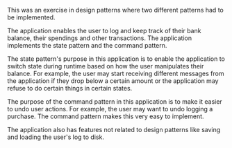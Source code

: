 This was an exercise in design patterns where two different patterns had to be implemented.

The application enables the user to log and keep track of their bank balance, their spendings and other transactions.
The application implements the state pattern and the command pattern.

The state pattern's purpose in this application is to enable the application to switch state during runtime based on how the user manipulates their balance.
For example, the user may start receiving different messages from the application if they drop below a certain
amount or the application may refuse to do certain things in certain states.

The purpose of the command pattern in this application is to make it easier to undo user actions. For example, the user may want to undo logging a purchase.
The command pattern makes this very easy to implement.

The application also has features not related to design patterns like saving and loading the user's log to disk.